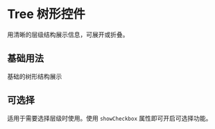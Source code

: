 <script setup>
import demo1 from './demo1.vue'
import demo2 from './demo2.vue'
</script>

# Tree 树形控件

用清晰的层级结构展示信息，可展开或折叠。

## 基础用法

基础的树形结构展示

<preview comp-name="tree" demo-name="demo1">
  <demo1/>
</preview>

## 可选择

适用于需要选择层级时使用。使用 `showCheckbox` 属性即可开启可选择功能。

<preview comp-name="tree" demo-name="demo2">
  <demo2/>
</preview>
